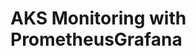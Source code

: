 # AKS Monitoring with PrometheusGrafana                                                                                                                                                                                                                                                                                                                                                                                          
